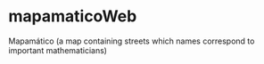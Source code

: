 # mapamaticoWeb
Mapamático (a map containing streets which names correspond to important mathematicians) 
